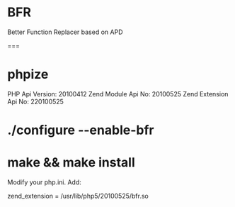 BFR
===

Better Function Replacer based on APD

===

# phpize

PHP Api Version: 20100412
Zend Module Api No: 20100525
Zend Extension Api No: 220100525

# ./configure --enable-bfr

# make && make install

Modify your php.ini. Add:

zend_extension = /usr/lib/php5/20100525/bfr.so